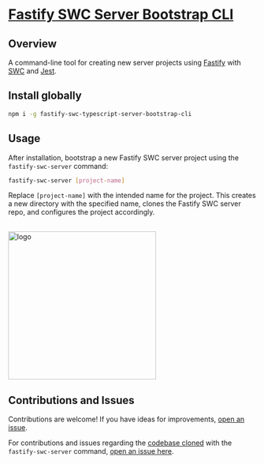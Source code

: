 # [Fastify SWC Server Bootstrap CLI](https://www.npmjs.com/package/fastify-swc-typescript-server-bootstrap-cli)

## Overview

A command-line tool for creating new server projects using [Fastify](https://fastify.dev/) with [SWC](https://swc.rs/) and [Jest](https://jestjs.io/).

## Install globally

```bash
npm i -g fastify-swc-typescript-server-bootstrap-cli
```

## Usage

After installation, bootstrap a new Fastify SWC server project using the `fastify-swc-server` command:

```bash
fastify-swc-server [project-name]
```

Replace `[project-name]` with the intended name for the project. This creates a new directory with the specified name, clones the Fastify SWC server repo, and configures the project accordingly.

<br>
<img width="300" alt="logo" src="https://github.com/user-attachments/assets/ee70394a-ac30-45d5-8dc9-a100f71f9819">

## Contributions and Issues

Contributions are welcome! If you have ideas for improvements, [open an issue](https://github.com/mattfsourcecode/fastify-swc-typescript-server-bootstrap-cli/issues).

For contributions and issues regarding the [codebase cloned](https://github.com/mattfsourcecode/fastify-swc-typescript-server) with the `fastify-swc-server` command, [open an issue here](https://github.com/mattfsourcecode/fastify-swc-typescript-server/issues).
